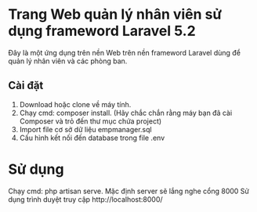 # Trang Web quản lý nhân viên sử dụng frameword Laravel 5.2

Đây là một ứng dụng trên nền Web trên nền frameword Laravel dùng để quản lý nhân viên và các phòng ban.

## Cài đặt

1. Download hoặc clone về máy tính.
2. Chạy cmd: composer install. (Hãy chắc chắn rằng máy bạn đã cài Composer và trỏ đến thư mục chứa project)
3. Import file cơ sở dữ liệu empmanager.sql
4. Cấu hình kết nối đến database trong file .env

# Sử dụng

Chạy cmd: php artisan serve. Mặc định server sẽ lắng nghe cổng 8000
Sử dụng trình duyệt truy cập http://localhost:8000/
